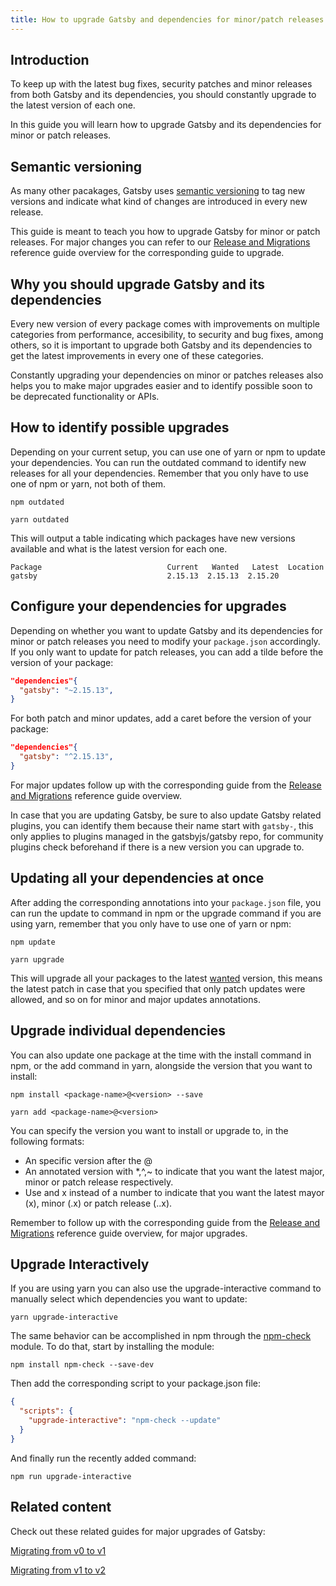 ```yaml
---
title: How to upgrade Gatsby and dependencies for minor/patch releases
---
```

## Introduction
To keep up with the latest bug fixes, security patches and minor releases from both Gatsby and its dependencies, you should constantly upgrade to the latest version of each one.

In this guide you will learn how to upgrade Gatsby and its dependencies for minor or patch releases.

## Semantic versioning
As many other pacakages, Gatsby uses [semantic versioning](https://semver.org/) to tag new versions and indicate what kind of changes are introduced in every new release.

This guide is meant to teach you how to upgrade Gatsby for minor or patch releases. For major changes you can refer to our [Release and Migrations](https://www.gatsbyjs.org/docs/releases-and-migration/) reference guide overview for the corresponding guide to upgrade.

## Why you should upgrade Gatsby and its dependencies
Every new version of every package comes with improvements on multiple categories from performance, accesibility, to security and bug fixes, among others, so it is important to upgrade both Gatsby and its dependencies to get the latest improvements in every one of these categories.

Constantly upgrading your dependencies on minor or patches releases also helps you to make major upgrades easier and to identify possible soon to be deprecated functionality or APIs.

## How to identify possible upgrades
Depending on your current setup, you can use one of yarn or npm to update your dependencies. You can run the outdated command to identify new releases for all your dependencies. Remember that you only have to use one of npm or yarn, not both of them. 

```shell
npm outdated
```

```shell
yarn outdated
```

This will output a table indicating which packages have new versions available and what is the latest version for each one.   

```
Package                            Current   Wanted   Latest  Location
gatsby                             2.15.13  2.15.13  2.15.20  
```


## Configure your dependencies for upgrades

Depending on whether you want to update Gatsby and its dependencies for minor or patch releases you need to modify your `package.json` accordingly. If you only want to update for patch releases, you can add a tilde before the version of your package:

```title=package.json
"dependencies"{
  "gatsby": "~2.15.13",
}
```

For both patch and minor updates, add a caret before the version of your package:

```title=package.json
"dependencies"{
  "gatsby": "^2.15.13",
}
```

For major updates follow up with the corresponding guide from the [Release and Migrations](https://www.gatsbyjs.org/docs/releases-and-migration/) reference guide overview.

In case that you are updating Gatsby, be sure to also update Gatsby related plugins, you can identify them because their name start with `gatsby-`, this only applies to plugins managed in the gatsbyjs/gatsby repo, for community plugins check beforehand if there is a new version you can upgrade to.

## Updating all your dependencies at once
After adding the corresponding annotations into your `package.json` file, you can run the update to command in npm or the upgrade command if you are using yarn, remember that you only have to use one of yarn or npm:

```shell
npm update
```

```shell
yarn upgrade
```

This will upgrade all your packages to the latest [wanted](https://docs.npmjs.com/cli/outdated) version, this means the latest patch in case that you specified that only patch updates were allowed, and so on for minor and major updates annotations.

## Upgrade individual dependencies

You can also update one package at the time with the install command in npm, or the add command in yarn, alongside the version that you want to install:

```shell
npm install <package-name>@<version> --save
```

```shell
yarn add <package-name>@<version>
```

You can specify the version you want to install or upgrade to, in the following formats:
- An specific version after the @
- An annotated version with *,^,~ to indicate that you want the latest major, minor or patch release respectively.
- Use and x instead of a number to indicate that you want the latest mayor (x), minor (<major>.x) or patch release (<major>.<minor>.x).

Remember to follow up with the corresponding guide from the [Release and Migrations](https://www.gatsbyjs.org/docs/releases-and-migration/) reference guide overview, for major upgrades.

## Upgrade Interactively

If you are using yarn you can also use the upgrade-interactive command to manually select which dependencies you want to update:

```shell
yarn upgrade-interactive
```

The same behavior can be accomplished in npm through the [npm-check](https://www.npmjs.com/package/npm-check) module. To do that, start by installing the module:

```shell
npm install npm-check --save-dev
```

Then add the corresponding script to your package.json file:

```title=package.json
{
  "scripts": {
    "upgrade-interactive": "npm-check --update"
  }
}
```

And finally run the recently added command:

```shell
npm run upgrade-interactive
```

## Related content

Check out these related guides for major upgrades of Gatsby:

[Migrating from v0 to v1](https://www.gatsbyjs.org/docs/migrating-from-v0-to-v1/)

[Migrating from v1 to v2](https://www.gatsbyjs.org/docs/migrating-from-v1-to-v2/)

